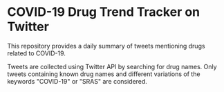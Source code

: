 # COVID-19 Drug Trend Tracker on Twitter
This repository provides a daily summary of tweets mentioning drugs related to COVID-19. 

Tweets are collected using Twitter API by searching for drug names. 
Only tweets containing known drug names and different variations of the keywords "COVID-19" or "SRAS" are considered.
